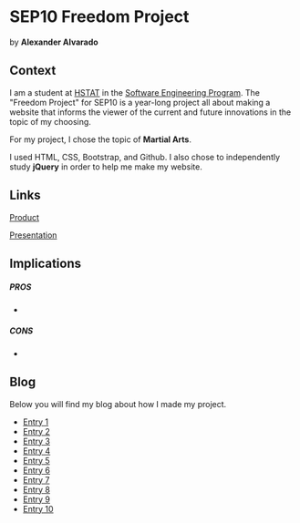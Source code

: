 # SEP10 Freedom Project
by **Alexander Alvarado**

## Context
I am a student at [HSTAT](https://www.hstat.org/) in the [Software Engineering Program](https://hstatsep.github.io/). The "Freedom Project" for SEP10 is a year-long project all about making a website that informs the viewer of the current and future innovations in the topic of my choosing.

For my project, I chose the topic of **Martial Arts**. 

I used HTML, CSS, Bootstrap, and Github. I also chose to independently study **jQuery** in order to help me make my website.

## Links

[Product](alexandera9780.github.io/sep10-freedom-project)

[Presentation]()

## Implications
##### PROS
* 
##### CONS
* 


## Blog
Below you will find my blog about how I made my project.

* [Entry 1](blog/entry01.md)
* [Entry 2](blog/entry02.md)
* [Entry 3](blog/entry03.md)
* [Entry 4](blog/entry04.md)
* [Entry 5](blog/entry05.md)
* [Entry 6](blog/entry06.md)
* [Entry 7](blog/entry07.md)
* [Entry 8](blog/entry08.md)
* [Entry 9](blog/entry09.md)
* [Entry 10](blog/entry10.md)

